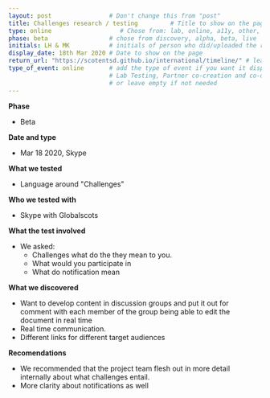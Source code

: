 ```yaml
---
layout: post                # Don't change this from "post"
title: Challenges research / testing         # Title to show on the page
type: online                   # Chose from: lab, online, a11y, other, partner
phase: beta                 # chose from discovery, alpha, beta, live
initials: LH & MK           # initials of person who did/uploaded the research
display_date: 18th Mar 2020 # Date to show on the page
return_url: "https://scotentsd.github.io/international/timeline/" # leave like this - don't change it
type_of_event: online       # add the type of event if you want it displayed added to the heading when the post is clicked on
                            # Lab Testing, Partner co-creation and co-design, Accessibility, Online research and testing, Events, F2F and testing
                            # or leave empty if not needed
---
```


**Phase**
- Beta

**Date and type**
- Mar 18 2020,  Skype

**What we tested**
- Language around "Challenges"


**Who we tested with**
- Skype with Globalscots

**What the test involved**
- We asked:
   - Challenges what do the they mean to you.
   - What would you participate in
   - What do notification mean


**What we discovered**
- Want to develop content in discussion groups and put it out for comment with each member of the group being able to edit the document in real time
- Real time communication.
- Different links for different target audiences

**Recomendations**
- We recommended that the project team flesh out in more detail internally about what challenges entail.
- More clarity about notifications as well
